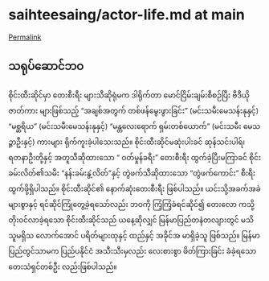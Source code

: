# saihteesaing/actor-life.md at main

[Permalink](https://github.com/mgyannainglin/saihteesaing/blob/0fe859669c9cabc50b5bfefb4c6a170a4c44a282/actor-life.md)

## သရုပ်ဆောင်ဘဝ

စိုင်းထီးဆိုင်မှာ တေးစီးရီး များသီဆိုရုံမက ဒါရိုက်တာ မောင်ငြိမ်းချမ်းစီစဉ်ပြီး ဗီဒီယိုဇာတ်ကား များဖြစ်သည့် “အချစ်အတွက် တစ်ဖန်မွေးဖွားခြင်း” \(မင်းသမီးမေသန်းနုနှင့်\) “မစ္ဆရိယ” \(မင်းသမီးမေသန်းနုနှင့်\) “မန္တလေးရောက် ရှမ်းတစ်ယောက်” \(မင်းသမီး မေသဉ္ဇာဦးနှင့်\) ကားများ ရိုက်ကူးခဲ့ပါသေးသည်။ စိုင်းထီးဆိုင်မဆုံးပါးခင် ဆုန်သင်းပါရ်၊ ရတနာဦးတို့နှင့် အတူသီဆိုထားသော “ ဝတ်မှုန်ခရီး” တေးစီးရီး ထွက်ခဲ့ပြီးမကြာခင် စိုင်းခမ်းလိတ်၏သမီး “နန်းခမ်းနွဲ့လိတ်”နှင့် တွဲဖက်သီဆိုထားသော “တွဲဖက်ကောင်း” စီးရီးထွက်ဖို့ရှိပါသည်။ စိုင်းထီးဆိုင်၏ နောက်ဆုံးတေးစီးရီး ဖြစ်ပါသည်။ ယင်းသို့အခက်အခဲများစွာနှင့် ရင်ဆိုင်ကြုံတွေ့ခဲ့ရသော်လည်း ဘဝကို ကြံ့ကြံ့ခံရင်ဆိုင်၍ တေးလော ကသို့ တိုးဝင်လာခဲ့ရသော စိုင်းထီးဆိုင်သည် ယနေ့ဆိုလျှင် မြန်မာပြည်တနံတလျားတွင် မသိသူမရှိသ လောက်အောင် ပရိတ်များထုနှင့် ထည်နှင့် အခိုင်အ မာရှိခဲ့သူ ဖြစ်သည်။ မြန်မာပြည်တွင်သာမက ပြည်ပနိုင်ငံ အသီးသီးမှလည်း လေးစားစွာ ဖိတ်ကြားခြင်း ခံခဲ့ရသော တေးသံရှင်တစ်ဦး လည်းဖြစ်ပါသည်။

